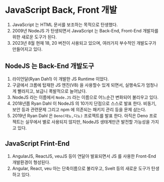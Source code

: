 # JavaScript Back, Front 개발

1. JavaScript 는 HTML 문서를 보조하는 목적으로
   탄생했다.
2. 2009년 NodeJS 가 탄생되면서 JavaScript 는
   Back-End, Front-End 개발자를 위한 새로운 도구가 된다.
3. 2023년 8월 현재 18, 20 버전이 사용되고 있으며, 여러가지
   부수적인 개발도구가 만들어지고 있다.

## NodeJS 는 Back-End 개발도구

1. 라이언달(Ryan Dah1) 이 개발한 JS Runtime 이었다.
2. 구글에서 크롬에 탑재한 JS 엔진(V8) 을 사용할수 있게 되면서,
   실행속도가 엄청나게 빨라지고, 보급니 폭발적으로 늘어났다.
3. NodeJS 라는 이름에서 `Node.JS` 라는 이름으로 어느순간
   변화되어 불리우고 있다.
4. 2018년쯤 Ryan Dahl 이 NodeJS 의 10가지 단점으로 스스로
   발표 한다. 비동기, 보안 등과 관련문제 그리고 npm 에
   의존되는 패키지 관리 등을 문제 삼는다.
5. 2019년 Ryan Dahl 은 `Deno(데노,디노)` 프로젝트를
   발표 한다. 아직은 Deno 프로젝트는 실무에서 별로 사용되지
   않지만, NodeJS 생태계만큰 발전할 가능성을 가지고 있다.

## JavaScript Frint-End

1. AngularJS, ReactJS, veuJS 등이 연달아 발표되면서 JS 를
   사용한 Front-End 개발환경이 형성된다.
2. Angular, React, veu 아는 단축이름으로 불리우고, Svelt
   등의 새로운 도구가 탄생하고 있다.
